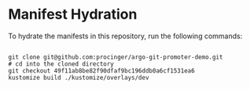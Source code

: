 
# Manifest Hydration

To hydrate the manifests in this repository, run the following commands:

```shell

git clone git@github.com:procinger/argo-git-promoter-demo.git
# cd into the cloned directory
git checkout 49f11ab8be82f90dfaf9bc196ddb0a6cf1531ea6
kustomize build ./kustomize/overlays/dev
```